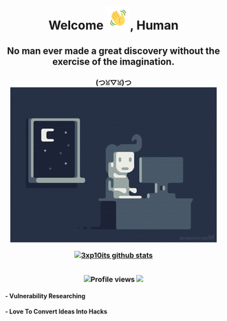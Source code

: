 <h1 align="center">Welcome <img src="https://github.com/3xp10its/3xp10its/blob/main/gifs/Wave.gif" height="55px" width="55px">, Human</h1>
<h2 align="center">No man ever made a great discovery without the exercise of the imagination.
<h3 align="center">(つꈍ▽ꈍ)つ
<img src="https://github.com/3xp10its/3xp10its/blob/main/gifs/coding.gif" alt="coding ?">

[![3xp10its github stats](https://github-readme-stats.vercel.app/api?username=3xp10its&theme=dracula&show_icons=true)](https://github.com/3xp10its)

<br><img src="https://gpvc.arturio.dev/3xp10its" alt="Profile views">
[<img src="https://img.shields.io/twitter/follow/mgdhermes?label=follow&style=social">](https://twitter.com/mgdhermes)
#### - Vulnerability Researching
#### - Love To Convert Ideas Into Hacks  
